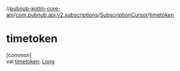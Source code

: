 //[pubnub-kotlin-core-api](../../../index.md)/[com.pubnub.api.v2.subscriptions](../index.md)/[SubscriptionCursor](index.md)/[timetoken](timetoken.md)

# timetoken

[common]\
val [timetoken](timetoken.md): [Long](https://kotlinlang.org/api/latest/jvm/stdlib/kotlin-stdlib/kotlin/-long/index.html)
